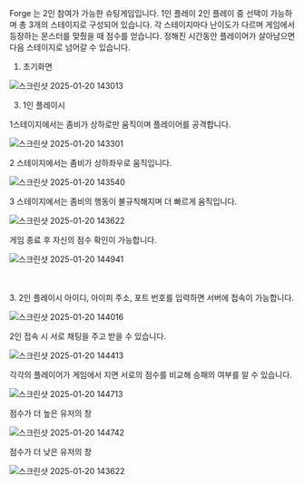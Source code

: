 Forge 는 2인 참여가 가능한 슈팅게임입니다. 1인 플레이 2인 플레이 중 선택이 가능하며 총 3개의 스테이지로 구성되어 있습니다. 
각 스테이지마다 난이도가 다르며 게임에서 등장하는 몬스터를 맞췄을 때 점수를 얻습니다. 정해진 시간동안 플레이어가 살아남으면
다음 스테이지로 넘어갈 수 있습니다.

1. 초기화면
   
![스크린샷 2025-01-20 143013](https://github.com/user-attachments/assets/559daa1e-aed4-4056-b0eb-d9f07d6de46d)

3. 1인 플레이시
   
  1스테이지에서는 좀비가 상하로만 움직이며 플레이어를 공격합니다.
   
  ![스크린샷 2025-01-20 143301](https://github.com/user-attachments/assets/86800698-dbd8-4652-909a-db1dd84a3bbf)

  2 스테이지에서는 좀비가 상하좌우로 움직입니다.
  
  ![스크린샷 2025-01-20 143540](https://github.com/user-attachments/assets/0b9e5f9a-5018-44ea-b2e8-dff40fa72689)

  3 스테이지에서는 좀비의 행동이 불규칙해지며 더 빠르게 움직입니다.
  
  ![스크린샷 2025-01-20 143622](https://github.com/user-attachments/assets/1bb2ef55-164d-4735-b65e-376931a56427)

  게임 종료 후 자신의 점수 확인이 가능합니다.
  
  ![스크린샷 2025-01-20 144941](https://github.com/user-attachments/assets/11db19ed-15b3-419b-9e5a-114bcb7de977)

<br></br>
3. 2인 플레이시
   아이디, 아이피 주소, 포트 번호를 입력하면 서버에 접속이 가능합니다.
   
   ![스크린샷 2025-01-20 144016](https://github.com/user-attachments/assets/35cf83c4-a67a-4380-9fd7-7385eeee11d2)

   2인 접속 시 서로 채팅을 주고 받을 수 있습니다.
   
   ![스크린샷 2025-01-20 144413](https://github.com/user-attachments/assets/5f285339-ee92-4a12-99da-67b3bc042543)

  각각의 플레이어가 게임에서 지면 서로의 점수를 비교해 승패의 여부를 알 수 있습니다.
  
  ![스크린샷 2025-01-20 144713](https://github.com/user-attachments/assets/63e07153-ee07-4b96-896e-c5162322105e)

  점수가 더 높은 유저의 창 
  
  ![스크린샷 2025-01-20 144742](https://github.com/user-attachments/assets/011d3715-1ca9-4c0c-a02d-8fe07873630d)
  
  점수가 더 낮은 유저의 창 
  
  ![스크린샷 2025-01-20 143622](https://github.com/user-attachments/assets/4c9951ce-ccb6-4bdc-98b4-fef808b00917)
